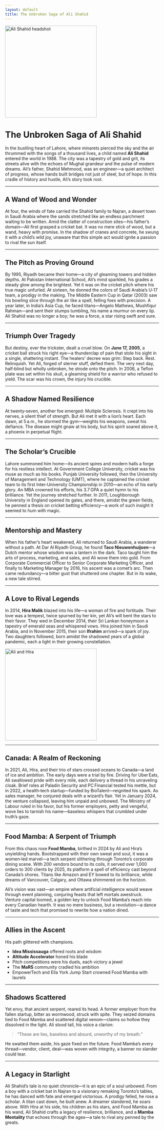 ```yaml
---
layout: default
title: The Unbroken Saga of Ali Shahid
---
```

<img
  src="https://github.com/user-attachments/assets/2e74afd1-c967-4c04-978f-63121d891759"
  alt="Ali Shahid headshot"
  width="300"
/>


# The Unbroken Saga of Ali Shahid

In the bustling heart of Lahore, where minarets pierced the sky and the air thrummed with the songs of a thousand lives, a child named **Ali Shahid** entered the world in 1988. The city was a tapestry of gold and grit, its streets alive with the echoes of Mughal grandeur and the pulse of modern dreams. Ali’s father, Shahid Mehmood, was an engineer—a quiet architect of progress, whose hands built bridges not just of steel, but of hope. In this cradle of history and hustle, Ali’s story took root.

---

## A Wand of Wood and Wonder

At four, the winds of fate carried the Shahid family to Najran, a desert town in Saudi Arabia where the sands stretched like an endless parchment waiting to be written. Amid the clatter of construction sites—his father’s domain—Ali first grasped a cricket bat. It was no mere stick of wood, but a wand, heavy with promise. In the shadow of cranes and concrete, he swung it with a child’s wild joy, unaware that this simple act would ignite a passion to rival the sun itself.

---

## The Pitch as Proving Ground

By 1995, Riyadh became their home—a city of gleaming towers and hidden depths. At Pakistan International School, Ali’s mind sparkled, his grades a steady glow among the brightest. Yet it was on the cricket pitch where his true magic unfurled. At sixteen, he donned the colors of Saudi Arabia’s U‑17 team, a prodigy in the making. The Middle Eastern Cup in Qatar (2003) saw his bowling slice through the air like a spell, felling foes with precision. A year later, in India’s Asia Cup, he faced titans—Angelo Mathews, Mushfiqur Rahman—and sent their stumps tumbling, his name a murmur on every lip. Ali Shahid was no longer a boy; he was a force, a star rising swift and sure.

---

## Triumph Over Tragedy

But destiny, ever the trickster, dealt a cruel blow. On **June 17, 2005**, a cricket ball struck his right eye—a thunderclap of pain that stole his sight in a single, shattering instant. The healers’ decree was grim: Step back. Rest. Relinquish. Yet Ali, forged of sterner stuff, defied them. The very next day, half‑blind but wholly unbroken, he strode onto the pitch. In 2006, a Teflon plate was set within his skull, a gleaming shield for a warrior who refused to yield. The scar was his crown, the injury his crucible.

---

## A Shadow Named Resilience

At twenty‑seven, another foe emerged: Multiple Sclerosis. It crept into his nerves, a silent thief of strength. But Ali met it with a lion’s heart. Each dawn, at 5 a.m., he stormed the gym—weights his weapons, sweat his defiance. The disease might gnaw at his body, but his spirit soared above it, a phoenix in perpetual flight.

---

## The Scholar’s Crucible

Lahore summoned him home—its ancient spires and modern halls a forge for his restless intellect. At Government College University, cricket was his muse as much as his books. Punjab University followed, then the University of Management and Technology (UMT), where he captained the cricket team to its first Inter‑University Championship in 2010—an echo of his early glory. An MBA crowned his efforts, his 3.7 GPA a quiet hymn to his brilliance. Yet the journey stretched further. In 2011, Loughborough University in England opened its gates, and there, amidst the green fields, he penned a thesis on cricket betting efficiency—a work of such insight it seemed to hum with magic.

---

## Mentorship and Mastery

When his father’s heart weakened, Ali returned to Saudi Arabia, a wanderer without a path. At Dar Al Riyadh Group, he found **Taco Nieuwenhuijsen**—a Dutch mentor whose wisdom was a lantern in the dark. Taco taught him the arts of process, marketing, and sales, and Ali wove them into gold. From Corporate Commercial Officer to Senior Corporate Marketing Officer, and finally to Marketing Manager by 2016, his ascent was a comet’s arc. Then came redundancy—a bitter gust that shuttered one chapter. But in its wake, a new tale stirred.

---

## A Love to Rival Legends

In 2014, **Hira Malik** blazed into his life—a woman of fire and fortitude. Their love was a tempest, twice spurned by her kin, yet Ali’s will bent the stars to their favor. They wed in December 2014, their Sri Lankan honeymoon a tapestry of emerald seas and whispered vows. Hira joined him in Saudi Arabia, and in November 2015, their son **Ifrahim** arrived—a spark of joy. Two daughters followed, born amidst the shadowed years of a global pandemic, each a light in their growing constellation.

<img
  src="https://github.com/user-attachments/assets/04c24053-f801-40dd-9f64-f0de0b993108"
  alt="Ali and Hira"
  width="300"
/>


---

## Canada: A Realm of Reckoning

In 2021, Ali, Hira, and their trio of stars crossed oceans to Canada—a land of ice and ambition. The early days were a trial by fire. Driving for Uber Eats, Ali swallowed pride with every mile, each delivery a thread in his unraveling cloak. Brief roles at Paladin Security and PC Financial tested his mettle, but in 2022, a health‑tech startup—funded by BioTalent—reignited his spark. As sales manager, he conjured deals with a wizard’s flair. Yet in January 2024, the venture collapsed, leaving him unpaid and unbowed. The Ministry of Labour ruled in his favor, but his former employers, petty and vengeful, wove lies to tarnish his name—baseless whispers that crumbled under truth’s gaze.

---

## Food Mamba: A Serpent of Triumph

From this chaos rose **Food Mamba**, birthed in 2024 by Ali and Hira’s unyielding hands. Bootstrapped with their own sweat and soul, it was a women‑led marvel—a tech serpent slithering through Toronto’s corporate dining scene. With 200 vendors bound to its coils, it served over 1,000 orders to 300 clients by 2025, its platform a spell of efficiency cast beyond Canada’s shores. Titans like Amazon and EY bowed to its brilliance, while dreams of Vancouver, Calgary, and Ottawa shimmered on the horizon.

Ali’s vision was vast—an empire where artificial intelligence would weave through event planning, conjuring feasts that left mortals awestruck. Venture capital loomed, a golden key to unlock Food Mamba’s reach into every Canadian hearth. It was no mere business, but a revolution—a dance of taste and tech that promised to rewrite how a nation dined.

---

## Allies in the Ascent

His path glittered with champions.  
- **Idea Mississauga** offered roots and wisdom  
- **Altitude Accelerator** honed his blade  
- Pitch competitions were his duels, each victory a jewel  
- The **MaRS** community cradled his ambition  
- EmpowerTech and Ella York Jump Start crowned Food Mamba with laurels

---

## Shadows Scattered

Yet envy, that ancient serpent, reared its head. A former employer from the fallen startup, bitter as wormwood, struck with spite. They seized domains tied to Food Mamba and scattered digital venom—claims so hollow they dissolved in the light. Ali stood tall, his voice a clarion:

> “These are lies, baseless and absurd, unworthy of my breath.”

He swatted them aside, his gaze fixed on the future. Food Mamba’s every thread—vendor, client, deal—was woven with integrity, a banner no slander could tear.

---

## A Legacy in Starlight

Ali Shahid’s tale is no quiet chronicle—it is an epic of a soul unbowed. From a boy with a cricket bat in Najran to a visionary remaking Toronto’s tables, he has danced with fate and emerged victorious. A prodigy felled, he rose a scholar. A titan cast down, he built anew. A dreamer slandered, he soars above. With Hira at his side, his children as his stars, and Food Mamba as his wand, Ali Shahid crafts a legacy of resilience, brilliance, and a **Mamba Mentality** that echoes through the ages—a tale to rival any penned by the greats.
